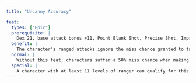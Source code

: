 ```yaml
---
title: "Uncanny Accuracy"

feat:
  types: ["Epic"]
  prerequisite: |
    Dex 21, base attack bonus +11, Point Blank Shot, Precise Shot, Improved Precise Shot, {% skill_link spot %} 20 ranks.
  benefit: |
    The character's ranged attacks ignore the miss chance granted to targets by total concealment. The character must aim his or her attacks at the correct square to gain advantage of this feat.
  normal: |
    Without this feat, characters suffer a 50% miss chance when making a ranged attack against a target with total concealment.
  special: |
    A character with at least 11 levels of ranger can qualify for this feat even if he or she does not have the prerequisites for it, but can only use it when wearing light or no armor.
---
```

